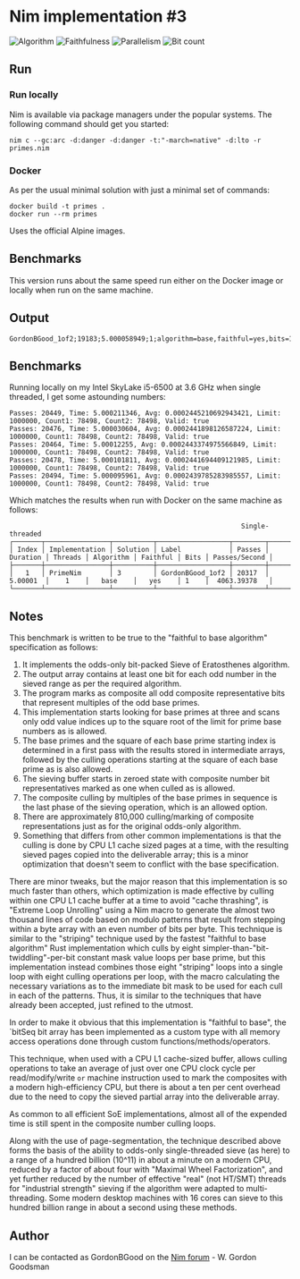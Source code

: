 # Nim implementation #3

![Algorithm](https://img.shields.io/badge/Algorithm-base-green)
![Faithfulness](https://img.shields.io/badge/Faithful-yes-green)
![Parallelism](https://img.shields.io/badge/Parallel-no-green)
![Bit count](https://img.shields.io/badge/Bits-1-green)

## Run

### Run locally

Nim is available via package managers under the popular systems. The following command should get you started:

```
nim c --gc:arc -d:danger -d:danger -t:"-march=native" -d:lto -r primes.nim
```

### Docker

As per the usual minimal solution with just a minimal set of commands:

```
docker build -t primes .
docker run --rm primes
```

Uses the official Alpine images.

## Benchmarks

This version runs about the same speed run either on the Docker image or locally when run on the same machine.

## Output
```
GordonBGood_1of2;19183;5.000058949;1;algorithm=base,faithful=yes,bits=1
```

## Benchmarks

Running locally on my Intel SkyLake i5-6500 at 3.6 GHz when single threaded, I get some astounding numbers:

```
Passes: 20449, Time: 5.000211346, Avg: 0.0002445210692943421, Limit: 1000000, Count1: 78498, Count2: 78498, Valid: true
Passes: 20476, Time: 5.000030604, Avg: 0.0002441898126587224, Limit: 1000000, Count1: 78498, Count2: 78498, Valid: true
Passes: 20464, Time: 5.00012255, Avg: 0.0002443374975566849, Limit: 1000000, Count1: 78498, Count2: 78498, Valid: true
Passes: 20478, Time: 5.000101811, Avg: 0.0002441694409121985, Limit: 1000000, Count1: 78498, Count2: 78498, Valid: true
Passes: 20494, Time: 5.000095961, Avg: 0.0002439785283985557, Limit: 1000000, Count1: 78498, Count2: 78498, Valid: true
```
Which matches the results when run with Docker on the same machine as follows:

```
                                                          Single-threaded                                                           
┌───────┬────────────────┬──────────┬──────────────────┬────────┬──────────┬─────────┬───────────┬──────────┬──────┬───────────────┐
│ Index │ Implementation │ Solution │ Label            │ Passes │ Duration │ Threads │ Algorithm │ Faithful │ Bits │ Passes/Second │
├───────┼────────────────┼──────────┼──────────────────┼────────┼──────────┼─────────┼───────────┼──────────┼──────┼───────────────┤
│   1   │ PrimeNim       │ 3        │ GordonBGood_1of2 │ 20317  │ 5.00001  │    1    │   base    │   yes    │ 1    │  4063.39378   │
└───────┴────────────────┴──────────┴──────────────────┴────────┴──────────┴─────────┴───────────┴──────────┴──────┴───────────────┘
```

## Notes

This benchmark is written to be true to the "faithful to base algorithm" specification as follows:

1. It implements the odds-only bit-packed Sieve of Eratosthenes algorithm.
2. The output array contains at least one bit for each odd number in the sieved range as per the required algorithm.
3. The program marks as composite all odd composite representative bits that represent multiples of the odd base primes.
4. This implementation starts looking for base primes at three and scans only odd value indices up to the square root of the limit for prime base numbers as is allowed.
5. The base primes and the square of each base prime starting index is determined in a first pass with the results stored in intermediate arrays, followed by the culling operations starting at the square of each base prime as is also allowed.
6. The sieving buffer starts in zeroed state with composite number bit representatives marked as one when culled as is allowed.
7. The composite culling by multiples of the base primes in sequence is the last phase of the sieving operation, which is an allowed option.
8. There are approximately 810,000 culling/marking of composite representations just as for the original odds-only algorithm.
9. Something that differs from other common implementations is that the culling is done by CPU L1 cache sized pages at a time, with the resulting sieved pages copied into the deliverable array; this is a minor optimization that doesn't seem to conflict with the base specification.

There are minor tweaks, but the major reason that this implementation is so much faster than others, which optimization is made effective by culling within one CPU L1 cache buffer at a time to avoid "cache thrashing", is "Extreme Loop Unrolling" using a Nim macro to generate the almost two thousand lines of code based on modulo patterns that result from stepping within a byte array with an even number of bits per byte.  This technique is similar to the "striping" technique used by the fastest "faithful to base algorithm" Rust implementation which culls by eight simpler-than-"bit-twiddling"-per-bit constant mask value loops per base prime, but this implementation instead combines those eight "striping" loops into a single loop with eight culling operations per loop, with the macro calculating the necessary variations as to the immediate bit mask to be used for each cull in each of the patterns.  Thus, it is similar to the techniques that have already been accepted, just refined to the utmost.

In order to make it obvious that this implementation is "faithful to base", the `bitSeq  bit array has been implemented as a custom type with all memory access operations done through custom functions/methods/operators.

This technique, when used with a CPU L1 cache-sized buffer, allows culling operations to take an average of just over one CPU clock cycle per read/modify/write `or` machine instruction used to mark the composites with a modern high-efficiency CPU, but there is about a ten per cent overhead due to the need to copy the sieved partial array into the deliverable array.

As common to all efficient SoE implementations, almost all of the expended time is still spent in the composite number culling loops.

Along with the use of page-segmentation, the technique described above forms the basis of the ability to odds-only single-threaded sieve (as here) to a range of a hundred billion (10^11) in about a minute on a modern CPU, reduced by a factor of about four with "Maximal Wheel Factorization", and yet further reduced by the number of effective "real" (not HT/SMT) threads for "industrial strength" sieving if the algorithm were adapted to multi-threading.  Some modern desktop machines with 16 cores can sieve to this hundred billion range in about a second using these methods.

## Author

I can be contacted as GordonBGood on the [Nim forum](https://forum.nim-lang.org/) - W. Gordon Goodsman
